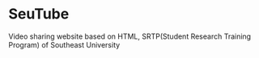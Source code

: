 # SeuTube
Video sharing website based on HTML, SRTP(Student Research Training Program) of Southeast University
